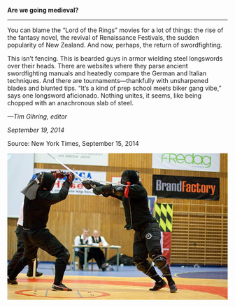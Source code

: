 **Are we going medieval?**

****

You can blame the “Lord of the Rings” movies for a lot of things: the rise of the fantasy novel, the revival of Renaissance Festivals, the sudden popularity of New Zealand. And now, perhaps, the return of swordfighting.

This isn’t fencing. This is bearded guys in armor wielding steel longswords over their heads. There are websites where they parse ancient swordfighting manuals and heatedly compare the German and Italian techniques. And there are tournaments—thankfully with unsharpened blades and blunted tips. “It’s a kind of prep school meets biker gang vibe,” says one longsword aficionado. Nothing unites, it seems, like being chopped with an anachronous slab of steel.

*—Tim Gihring, editor*

*September 19, 2014*

Source: New York Times, September 15, 2014

![](../images/14-09-16_04.3.60_SwordfightsEDIT-1.jpeg)
